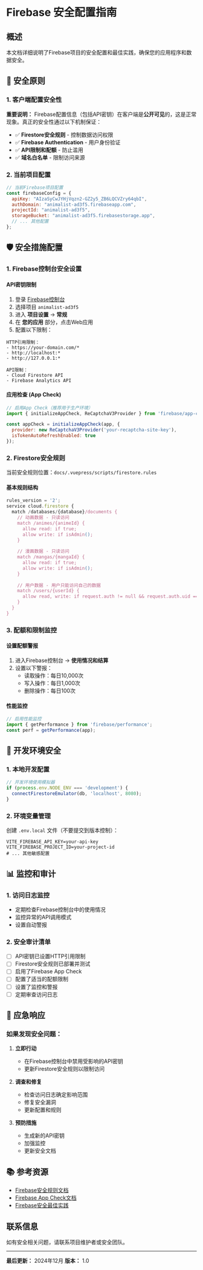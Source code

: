# Firebase 安全配置指南

## 概述

本文档详细说明了Firebase项目的安全配置和最佳实践，确保您的应用程序和数据安全。

## 🔐 安全原则

### 1. 客户端配置安全性

**重要说明：** Firebase配置信息（包括API密钥）在客户端是**公开可见**的，这是正常现象。真正的安全性通过以下机制保证：

- ✅ **Firestore安全规则** - 控制数据访问权限
- ✅ **Firebase Authentication** - 用户身份验证
- ✅ **API限制和配额** - 防止滥用
- ✅ **域名白名单** - 限制访问来源

### 2. 当前项目配置

```javascript
// 当前Firebase项目配置
const firebaseConfig = {
  apiKey: "AIzaSyCwJYHjVqzn2-GZ2y5_ZB6LQCVZry64qbI",
  authDomain: "animalist-ad3f5.firebaseapp.com",
  projectId: "animalist-ad3f5",
  storageBucket: "animalist-ad3f5.firebasestorage.app",
  // ... 其他配置
};
```

## 🛡️ 安全措施配置

### 1. Firebase控制台安全设置

#### API密钥限制
1. 登录 [Firebase控制台](https://console.firebase.google.com/)
2. 选择项目 `animalist-ad3f5`
3. 进入 **项目设置** → **常规**
4. 在 **您的应用** 部分，点击Web应用
5. 配置以下限制：

```
HTTP引用限制：
- https://your-domain.com/*
- http://localhost:*
- http://127.0.0.1:*

API限制：
- Cloud Firestore API
- Firebase Analytics API
```

#### 应用检查 (App Check)
```javascript
// 启用App Check（推荐用于生产环境）
import { initializeAppCheck, ReCaptchaV3Provider } from 'firebase/app-check';

const appCheck = initializeAppCheck(app, {
  provider: new ReCaptchaV3Provider('your-recaptcha-site-key'),
  isTokenAutoRefreshEnabled: true
});
```

### 2. Firestore安全规则

当前安全规则位置：`docs/.vuepress/scripts/firestore.rules`

#### 基本规则结构
```javascript
rules_version = '2';
service cloud.firestore {
  match /databases/{database}/documents {
    // 动画数据 - 只读访问
    match /animes/{animeId} {
      allow read: if true;
      allow write: if isAdmin();
    }
    
    // 漫画数据 - 只读访问
    match /mangas/{mangaId} {
      allow read: if true;
      allow write: if isAdmin();
    }
    
    // 用户数据 - 用户只能访问自己的数据
    match /users/{userId} {
      allow read, write: if request.auth != null && request.auth.uid == userId;
    }
  }
}
```

### 3. 配额和限制监控

#### 设置配额警报
1. 进入Firebase控制台 → **使用情况和结算**
2. 设置以下警报：
   - 读取操作：每日10,000次
   - 写入操作：每日1,000次
   - 删除操作：每日100次

#### 性能监控
```javascript
// 启用性能监控
import { getPerformance } from 'firebase/performance';
const perf = getPerformance(app);
```

## 🔧 开发环境安全

### 1. 本地开发配置

```javascript
// 开发环境使用模拟器
if (process.env.NODE_ENV === 'development') {
  connectFirestoreEmulator(db, 'localhost', 8080);
}
```

### 2. 环境变量管理

创建 `.env.local` 文件（不要提交到版本控制）：
```
VITE_FIREBASE_API_KEY=your-api-key
VITE_FIREBASE_PROJECT_ID=your-project-id
# ... 其他敏感配置
```

## 📊 监控和审计

### 1. 访问日志监控
- 定期检查Firebase控制台中的使用情况
- 监控异常的API调用模式
- 设置自动警报

### 2. 安全审计清单

- [ ] API密钥已设置HTTP引用限制
- [ ] Firestore安全规则已部署并测试
- [ ] 启用了Firebase App Check
- [ ] 配置了适当的配额限制
- [ ] 设置了监控和警报
- [ ] 定期审查访问日志

## 🚨 应急响应

### 如果发现安全问题：

1. **立即行动**
   - 在Firebase控制台中禁用受影响的API密钥
   - 更新Firestore安全规则以限制访问

2. **调查和修复**
   - 检查访问日志确定影响范围
   - 修复安全漏洞
   - 更新配置和规则

3. **预防措施**
   - 生成新的API密钥
   - 加强监控
   - 更新安全文档

## 📚 参考资源

- [Firebase安全规则文档](https://firebase.google.com/docs/rules)
- [Firebase App Check文档](https://firebase.google.com/docs/app-check)
- [Firebase安全最佳实践](https://firebase.google.com/docs/rules/security)

## 联系信息

如有安全相关问题，请联系项目维护者或安全团队。

---

**最后更新：** 2024年12月
**版本：** 1.0